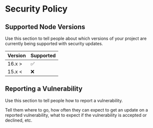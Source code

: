 # Security Policy

## Supported Node Versions

Use this section to tell people about which versions of your project are
currently being supported with security updates.

| Version | Supported          |
| ------- | ------------------ |
| 16.x >  | :white_check_mark: |
| 15.x <  | :x:                |

## Reporting a Vulnerability

Use this section to tell people how to report a vulnerability.

Tell them where to go, how often they can expect to get an update on a
reported vulnerability, what to expect if the vulnerability is accepted or
declined, etc.
